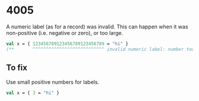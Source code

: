# 4005

A numeric label (as for a record) was invalid. This can happen when it was non-positive (i.e. negative or zero), or too large.

```sml
val x = { 123456789123456789123456789 = "hi" }
(**       ^^^^^^^^^^^^^^^^^^^^^^^^^^^ invalid numeric label: number too large to fit in target type *)
```

## To fix

Use small positive numbers for labels.

```sml
val x = { 3 = "hi" }
```

